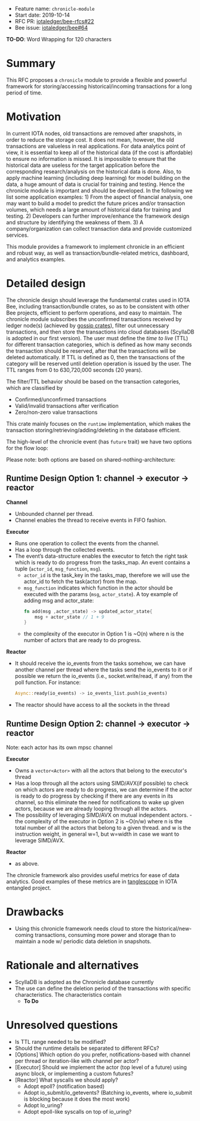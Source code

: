 - Feature name: `chronicle-module`
- Start date: 2019-10-14
- RFC PR: [iotaledger/bee-rfcs#22](https://github.com/iotaledger/bee-rfcs/pull/22)
- Bee issue: [iotaledger/bee#64](https://github.com/iotaledger/bee/issues/64)

**TO-DO**: Word Wrapping for 120 characters

# Summary

This RFC proposes a `chronicle` module to provide a flexible and powerful framework for storing/accessing
historical/incoming transactions for a long period of time.

# Motivation

In current IOTA nodes, old transactions are removed after snapshots, in order to reduce the storage cost. It does not
mean, however, the old transactions are valueless in real applications. For data analytics point of view, it is
essential to keep all of the historical data (if the cost is affordable) to ensure no information is missed. It is
impossible to ensure that the historical data are useless for the target application before the corresponding
research/analysis on the historical data is done. Also, to apply machine learning (including deep learning) for model
building on the data, a huge amount of data is crucial for training and testing. Hence the chronicle module is
important and should be developed. In the following we list some application examples: 1) From the aspect of
financial analysis, one may want to build a model to predict the future prices and/or transaction volumes, which
needs a large amount of historical data for training and testing. 2) Developers can further improve/enhance the
framework design and structure by identifying the weakness of them. 3) A company/organization can collect transaction
data and provide customized services.

This module provides a framework to implement chronicle in an efficient and robust way, as well as
transaction/bundle-related metrics, dashboard, and analytics examples.

# Detailed design

The chronicle design should leverage the fundamental crates used in IOTA Bee, including transaction/bundle crates, so
as to be consistent with other Bee projects, efficient to perform operations, and easy to maintain. The chronicle
module subscribes the unconfirmed transactions received by ledger node(s) (achieved by [gossip
crates](https://To-DO)), filter out unnecessary transactions, and then store the transactions into cloud databases
(ScyllaDB is adopted in our first version). The user must define the _time to live_ (TTL) for different transaction
categories, which is defined as how many seconds the transaction should be reserved, after that the transactions will
be deleted automatically. If TTL is defined as 0, then the transactions of the category will be reserved until
deletion operation is issued by the user. The TTL ranges from 0 to 630,720,000 seconds (20 years).

The filter/TTL behavior should be based on the transaction categories, which are classified by

- Confirmed/unconfirmed transactions
- Valid/invalid transactions after verification
- Zero/non-zero value transactions

This crate mainly focuses on the `runtime` implementation, which makes the transaction
storing/retrieving/adding/deleting in the database efficient.

The high-level of the chronicle event (has `future` trait) we have two options for the flow loop:

Please note: both options are based on shared-nothing-architecture:

## Runtime Design Option 1: channel -> executor -> reactor

**Channel**

- Unbounded channel per thread.
- Channel enables the thread to receive events in FIFO fashion.

**Executor**

- Runs one operation to collect the events from the channel.
- Has a loop through the collected events.
- The event’s data-structure enables the executor to fetch the right task which is ready to do progress from the
  tasks_map. An event contains a tuple (`actor_id`, `msg_function`, `msg`).
  - `actor_id` is the task_key in the tasks_map, therefore we will use the actor_id to fetch the task(actor) from the map.
  - `msg_function` indicates which function in the actor should be executed with the params (`msg`, `actor_state`).
    A toy example of adding msg and actor_state:
    ```rust
    fn add(msg ,actor_state) -> updated_actor_state{
        msg + actor_state // 1 + 9
    }
    ```
  - the complexity of the executor in Option 1 is ~O(n) where n is the number of actors that are ready to do progress.

**Reactor**

- It should receive the io_events from the tasks somehow, we can have another channel per thread where the tasks send
  the io_events to it or if possible we return the io_events (i.e., socket.write/read, if any) from the poll function.
  For instance:
  ```rust
  Async::ready(io_events) -> io_events_list.push(io_events)
  ```
- The reactor should have access to all the sockets in the thread

## Runtime Design Option 2: channel -> executor -> reactor

Note: each actor has its own mpsc channel

**Executor**

- Owns a `vector<Actor>` with all the actors that belong to the executor's thread
- Has a loop through all the actors using SIMD/AVX(if possible) to check on which actors are ready to do progress, we
  can determine if the actor is ready to do progress by checking if there are any events in its channel, so this
  eliminate the need for notifications to wake up given actors, because we are already looping through all the actors.
- The possibility of leveraging SIMD/AVX on mutual independent actors. - the complexity of the executor in Option 2
  is ~O(n/w) where n is the total number of all the actors that belong to a given thread. and w is the instruction
  weight, in general w=1, but w=width in case we want to leverage SIMD/AVX.

**Reactor**

- as above.

The chronicle framework also provides useful metrics for ease of data analytics. Good examples of these metrics are
in [tanglescope](https://github.com/iotaledger/entangled/tree/develop/tanglescope) in IOTA entangled project.

# Drawbacks

- Using this chronicle framework needs cloud to store the historical/new-coming transactions, consuming more power
  and storage than to maintain a node w/ periodic data deletion in snapshots.

# Rationale and alternatives

- ScyllaDB is adopted as the Chronicle database currently
- The use can define the deletion period of the transactions with specific characteristics. The characteristics contain
  - **To Do**

# Unresolved questions

- Is TTL range needed to be modified?
- Should the runtime details be separated to different RFCs?
- [Options] Which option do you prefer, notifications-based with channel per thread or iteration-like with channel per actor?
- [Executor] Should we implement the actor (top level of a future) using async block, or implementing a custom futures?
- [Reactor] What syscalls we should apply?
  - Adopt epoll? (notification based)
  - Adopt io_submit/io_getevents? (Batching io_events, where io_submit is blocking because it does the most work)
  - Adopt Io_uring?
  - Adopt epoll-like syscalls on top of io_uring?
